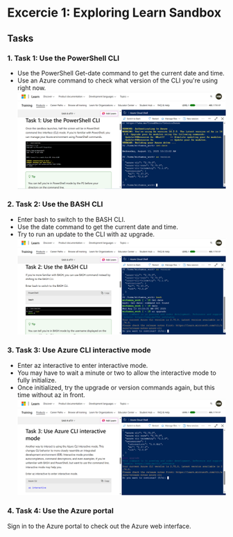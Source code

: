 # Excercie 1: Exploring Learn Sandbox

## Tasks

### 1. Task 1: Use the PowerShell CLI
- Use the PowerShell Get-date command to get the current date and time.
- Use an Azure command to check what version of the CLI you're using right now.
![Task 1](screenshots/Task1.PNG)

### 2. Task 2: Use the BASH CLI
- Enter bash to switch to the BASH CLI.
- Use the date command to get the current date and time.
- Try to run an update to the CLI with az upgrade.
![Task 2](screenshots/Task2.PNG)

### 3. Task 3: Use Azure CLI interactive mode
- Enter az interactive to enter interactive mode.
- You may have to wait a minute or two to allow the interactive mode to fully initialize.
- Once initialized, try the upgrade or version commands again, but this time without az in front.
![Task 3](screenshots/Task3.PNG)

### 4. Task 4: Use the Azure portal
Sign in to the Azure portal to check out the Azure web interface.


